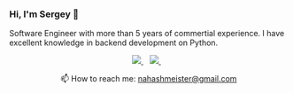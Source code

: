 ### Hi, I'm Sergey 👋

Software Engineer with more than 5 years of commertial experience. I have excellent knowledge in backend development on Python.

<p align='center'>
   <a href="https://t.me/+KKVQdWVU_WIwYzk6" target="_blank">
    <img src="https://img.shields.io/badge/Telegram-2CA5E0?style=for-the-badge&logo=telegram&logoColor=white" />
  </a>&nbsp;&nbsp;
  <a href="https://www.linkedin.com/in/sergey-glazunov/" target="_blank">
    <img src="https://img.shields.io/badge/linkedin-%230077B5.svg?&style=for-the-badge&logo=linkedin&logoColor=white" />
  </a>&nbsp;&nbsp;
 <p align='center'>
  📫  How to reach me: <a href='mailto:nahashmeister@gmail.com'>nahashmeister@gmail.com</a>
</p>
